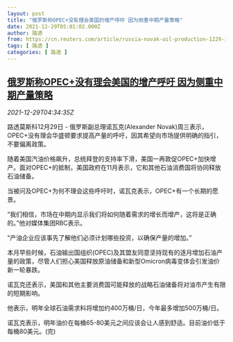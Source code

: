 ```yaml
---
layout: post
title: "俄罗斯称OPEC+没有理会美国的增产呼吁 因为侧重中期产量策略"
date: 2021-12-29T05:01:02.000Z
author: 路透
from: https://cn.reuters.com/article/russia-novak-oil-production-1229-idCNKBS2J808E
tags: [ 路透 ]
categories: [ 路透 ]
---
```

<!--1640754062000-->
[俄罗斯称OPEC+没有理会美国的增产呼吁 因为侧重中期产量策略](https://cn.reuters.com/article/russia-novak-oil-production-1229-idCNKBS2J808E)
------

<div>
<div><i>2021-12-29T04:34:35Z</i></div><p>路透莫斯科12月29日 - 俄罗斯副总理诺瓦克(Alexander Novak)周三表示，OPEC+没有理会华盛顿要求提高产量的呼吁，因其希望向市场提供明确的指引，不要偏离政策。</p><p>随着美国汽油价格飙升，总统拜登的支持率下滑，美国一再敦促OPEC+加快增产。面对OPEC+的抵制，美国政府在11月表示，它和其他石油消费国将协同释放石油储备。</p><p>当被问及OPEC+为何不理会这些呼吁时，诺瓦克表示，OPEC+有一个长期的愿景。</p><p>“我们相信，市场在中期内显示我们将如何随着需求的增长而增产，这将是正确的。”他对媒体集团RBC表示。</p><p>“产油企业应该事先了解他们必须计划哪些投资，以确保产量的增加。”</p><p>本月早些时候，石油输出国组织(OPEC)及其盟友同意坚持现有的逐月增加石油产量的政策，尽管人们担心美国释放原油储备和新型Omicron病毒变体会引发油价新一轮暴跌。</p><p>诺瓦克还表示，美国和其他主要消费国可能释放的战略石油储备将对油市产生有限的短期影响。</p><p>他表示，明年全球石油需求料将增加约400万桶/日，今年最多增加500万桶/日。</p><p>诺瓦克表示，明年油价在每桶65-80美元之间应该会让人感到舒适。目前油价低于每桶80美元。(完)</p>
</div>
